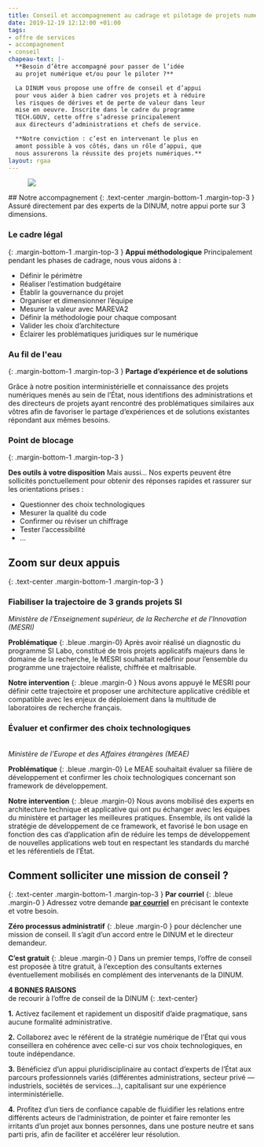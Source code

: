 ```yaml
---
title: Conseil et accompagnement au cadrage et pilotage de projets numériques
date: 2019-12-19 12:12:00 +01:00
tags:
- offre de services
- accompagnement
- conseil
chapeau-text: |-
  **Besoin d’être accompagné pour passer de l’idée
  au projet numérique et/ou pour le piloter ?**

  La DINUM vous propose une offre de conseil et d’appui
  pour vous aider à bien cadrer vos projets et à réduire
  les risques de dérives et de perte de valeur dans leur
  mise en oeuvre. Inscrite dans le cadre du programme
  TECH.GOUV, cette offre s’adresse principalement
  aux directeurs d’administrations et chefs de service.

  **Notre conviction : c’est en intervenant le plus en
  amont possible à vos côtés, dans un rôle d’appui, que
  nous assurerons la réussite des projets numériques.**
layout: rgaa
---
```


<figure class='image-left' style='width: 15%;'>
  <img src="/uploads/picto-accompagnement.png"/>
</figure>## Notre accompagnement
{: .text-center .margin-bottom-1 .margin-top-3 }
Assuré directement par des experts de la DINUM, notre appui porte sur 3 dimensions.

### Le cadre légal
{: .margin-bottom-1 .margin-top-3 }
**Appui méthodologique**
Principalement pendant les phases de cadrage, nous vous aidons à :
* Définir le périmètre
* Réaliser l’estimation budgétaire
* Établir la gouvernance du projet
* Organiser et dimensionner l’équipe
* Mesurer la valeur avec MAREVA2
* Définir la méthodologie pour chaque composant
* Valider les choix d’architecture
* Éclairer les problématiques juridiques sur le numérique


### Au fil de l'eau
{: .margin-bottom-1 .margin-top-3 }
**Partage d’expérience et de solutions**

Grâce à notre position interministérielle et connaissance des projets numériques menés au sein de l’État, nous identifions des administrations et des directeurs de projets ayant rencontré des problématiques similaires aux vôtres afin de favoriser le partage d’expériences et de solutions existantes répondant aux mêmes besoins.

### Point de blocage
{: .margin-bottom-1 .margin-top-3 }

**Des outils à votre disposition**
Mais aussi...
Nos experts peuvent être sollicités ponctuellement pour obtenir des réponses rapides et rassurer sur les orientations prises :
* Questionner des choix technologiques
* Mesurer la qualité du code
* Confirmer ou réviser un chiffrage
* Tester l’accessibilité
* …

## Zoom sur deux appuis
{: .text-center .margin-bottom-1 .margin-top-3 }
### Fiabiliser la trajectoire de 3 grands projets SI
*Ministère de l’Enseignement supérieur, de la Recherche et de l’Innovation (MESRI)*

**Problématique** {: .bleue .margin-0} Après avoir réalisé un diagnostic du programme SI Labo, constitué de trois projets applicatifs majeurs dans le domaine de la recherche, le MESRI souhaitait redéfinir pour l’ensemble du programme une trajectoire réaliste, chiffrée et maîtrisable.

**Notre intervention** {: .bleue .margin-0  } Nous avons appuyé le MESRI pour définir cette trajectoire et proposer une architecture applicative crédible et compatible avec les enjeux de déploiement dans la multitude de laboratoires de recherche français.

### Évaluer et confirmer des choix technologiques
<br>*Ministère de l’Europe et des Affaires étrangères (MEAE)*

**Problématique** 
{: .bleue .margin-0} Le MEAE souhaitait évaluer sa filière de développement et confirmer les choix technologiques concernant son framework de développement.

**Notre intervention**
{: .bleue .margin-0}
Nous avons mobilisé des experts en architecture technique et applicative qui ont pu échanger avec les équipes du ministère et partager les meilleures pratiques. Ensemble, ils ont validé la stratégie de développement de ce framework, et favorisé le bon usage en fonction des cas d’application afin de réduire les temps de développement de nouvelles applications web tout en respectant les standards du marché et les référentiels de l’État.

## Comment solliciter une mission de conseil ?
{: .text-center .margin-bottom-1 .margin-top-3 }
**Par courriel**
{: .bleue .margin-0  }
Adressez votre demande [**par courriel**](mailto:sec-directeur.dinum@modernisation.gouv.fr) en précisant le contexte et votre besoin.

**Zéro processus administratif**
{: .bleue .margin-0  }
pour déclencher une mission de conseil. Il s’agit d’un accord entre
le DINUM et le directeur demandeur.

**C’est gratuit**
{: .bleue .margin-0  }
Dans un premier temps, l’offre de conseil est proposée à titre gratuit, à l’exception des consultants externes éventuellement mobilisés en complément des intervenants de la DINUM.

**4 BONNES RAISONS**
<br>de recourir à l’offre de conseil de la DINUM
{: .text-center}

**1.** Activez facilement et rapidement un dispositif d’aide pragmatique, sans aucune formalité administrative.

**2.** Collaborez avec le référent de la stratégie numérique de l’État qui vous conseillera en cohérence avec celle-ci sur vos choix technologiques, en toute indépendance.

**3.** Bénéficiez d’un appui pluridisciplinaire au contact d’experts de l’État aux parcours professionnels variés (différentes administrations, secteur privé — industriels, sociétés de services…), capitalisant sur une expérience interministérielle.

**4.** Profitez d’un tiers de confiance capable de fluidifier les relations entre différents acteurs de l’administration, de pointer et faire remonter les irritants d’un projet aux bonnes personnes, dans une posture neutre et sans parti pris, afin de faciliter et accélérer leur résolution.